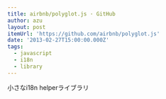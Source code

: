 ```yaml
---
title: airbnb/polyglot.js · GitHub
author: azu
layout: post
itemUrl: 'https://github.com/airbnb/polyglot.js'
date: '2013-02-27T15:00:00.000Z'
tags:
  - javascript
  - i18n
  - library
---
```

小さなi18n helperライブラリ

